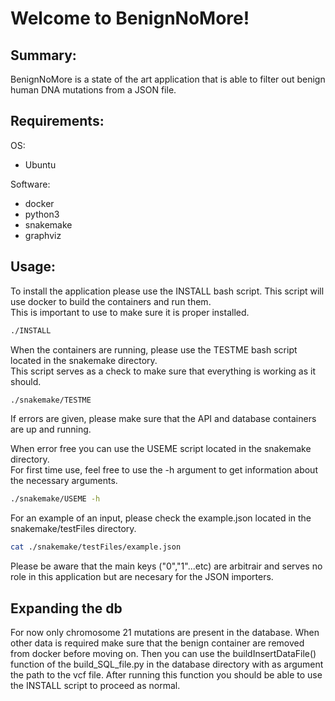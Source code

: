 # Welcome to BenignNoMore!

## Summary:
BenignNoMore is a state of the art application that is able to filter out benign human DNA mutations from a JSON file.

## Requirements:
OS:
- Ubuntu  
  
Software:
- docker
- python3
- snakemake
- graphviz

## Usage:
To install the application please use the INSTALL bash script. This script will use docker to build the containers and run them.  
This is important to use to make sure it is proper installed.  
```bash
./INSTALL
```  
   
When the containers are running, please use the TESTME bash script located in the snakemake directory.  
This script serves as a check to make sure that everything is working as it should.  
```bash  
./snakemake/TESTME
```  
If errors are given, please make sure that the API and database containers are up and running.  

When error free you can use the USEME script located in the snakemake directory.  
For first time use, feel free to use the -h argument to get information about the necessary arguments.  
```bash  
./snakemake/USEME -h
```  
For an example of an input, please check the example.json located in the snakemake/testFiles directory.  
```bash  
cat ./snakemake/testFiles/example.json
```  
Please be aware that the main keys ("0","1"...etc) are arbitrair and serves no role in this application but are necesary for the JSON importers.

## Expanding the db
For now only chromosome 21 mutations are present in the database. When other data is required make sure that the benign container are removed from docker before moving on. Then you can use the buildInsertDataFile() function of the build_SQL_file.py in the database directory with as argument the path to the vcf file. After running this function you should be able to use the INSTALL script to proceed as normal.

